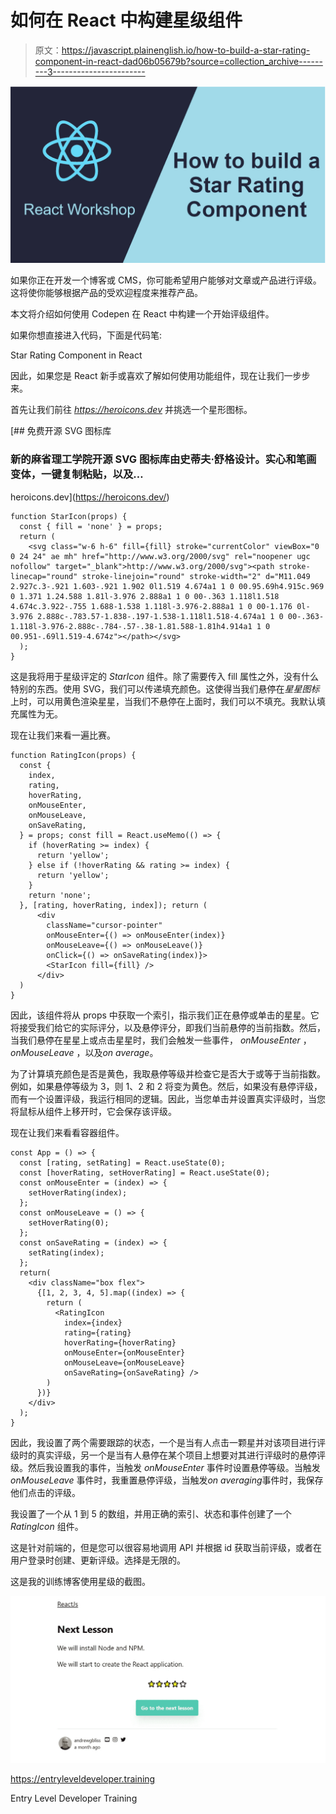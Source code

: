 # 如何在 React 中构建星级组件

> 原文：<https://javascript.plainenglish.io/how-to-build-a-star-rating-component-in-react-dad06b05679b?source=collection_archive---------3----------------------->

![](img/7e683e1c0c01a90c227e8b0fcf137d60.png)

如果你正在开发一个博客或 CMS，你可能希望用户能够对文章或产品进行评级。这将使你能够根据产品的受欢迎程度来推荐产品。

本文将介绍如何使用 Codepen 在 React 中构建一个开始评级组件。

如果你想直接进入代码，下面是代码笔:

Star Rating Component in React

因此，如果您是 React 新手或喜欢了解如何使用功能组件，现在让我们一步步来。

首先让我们前往 *https://heroicons.dev* 并挑选一个星形图标。

[](https://heroicons.dev/) [## 免费开源 SVG 图标库

### 新的麻省理工学院开源 SVG 图标库由史蒂夫·舒格设计。实心和笔画变体，一键复制粘贴，以及…

heroicons.dev](https://heroicons.dev/) 

```
function StarIcon(props) {
  const { fill = 'none' } = props;
  return (
    <svg class="w-6 h-6" fill={fill} stroke="currentColor" viewBox="0 0 24 24" ae mh" href="http://www.w3.org/2000/svg" rel="noopener ugc nofollow" target="_blank">http://www.w3.org/2000/svg"><path stroke-linecap="round" stroke-linejoin="round" stroke-width="2" d="M11.049 2.927c.3-.921 1.603-.921 1.902 0l1.519 4.674a1 1 0 00.95.69h4.915c.969 0 1.371 1.24.588 1.81l-3.976 2.888a1 1 0 00-.363 1.118l1.518 4.674c.3.922-.755 1.688-1.538 1.118l-3.976-2.888a1 1 0 00-1.176 0l-3.976 2.888c-.783.57-1.838-.197-1.538-1.118l1.518-4.674a1 1 0 00-.363-1.118l-3.976-2.888c-.784-.57-.38-1.81.588-1.81h4.914a1 1 0 00.951-.69l1.519-4.674z"></path></svg>
  );
}
```

这是我将用于星级评定的 *StarIcon* 组件。除了需要传入 fill 属性之外，没有什么特别的东西。使用 SVG，我们可以传递填充颜色。这使得当我们悬停在*星星图标*上时，可以用黄色渲染星星，当我们不悬停在上面时，我们可以不填充。我默认填充属性为无。

现在让我们来看一遍比赛。

```
function RatingIcon(props) {
  const {
    index,
    rating,
    hoverRating,
    onMouseEnter,
    onMouseLeave,
    onSaveRating,
  } = props; const fill = React.useMemo(() => {
    if (hoverRating >= index) {
      return 'yellow';
    } else if (!hoverRating && rating >= index) {
      return 'yellow';
    }
    return 'none';
  }, [rating, hoverRating, index]); return (
      <div 
        className="cursor-pointer"
        onMouseEnter={() => onMouseEnter(index)} 
        onMouseLeave={() => onMouseLeave()} 
        onClick={() => onSaveRating(index)}>
        <StarIcon fill={fill} />
      </div>
  )
}
```

因此，该组件将从 props 中获取一个索引，指示我们正在悬停或单击的星星。它将接受我们给它的实际评分，以及悬停评分，即我们当前悬停的当前指数。然后，当我们悬停在星星上或点击星星时，我们会触发一些事件， *onMouseEnter* ， *onMouseLeave* ，以及*on average*。

为了计算填充颜色是否是黄色，我取悬停等级并检查它是否大于或等于当前指数。例如，如果悬停等级为 3，则 1、2 和 2 将变为黄色。然后，如果没有悬停评级，而有一个设置评级，我运行相同的逻辑。因此，当您单击并设置真实评级时，当您将鼠标从组件上移开时，它会保存该评级。

现在让我们来看看容器组件。

```
const App = () => {
  const [rating, setRating] = React.useState(0);
  const [hoverRating, setHoverRating] = React.useState(0);
  const onMouseEnter = (index) => {
    setHoverRating(index);
  };
  const onMouseLeave = () => {
    setHoverRating(0);
  };
  const onSaveRating = (index) => {
    setRating(index);
  };
  return(
    <div className="box flex">
      {[1, 2, 3, 4, 5].map((index) => {
        return (
          <RatingIcon 
            index={index} 
            rating={rating} 
            hoverRating={hoverRating} 
            onMouseEnter={onMouseEnter} 
            onMouseLeave={onMouseLeave} 
            onSaveRating={onSaveRating} />
        )
      })}
    </div>
  );
}
```

因此，我设置了两个需要跟踪的状态，一个是当有人点击一颗星并对该项目进行评级时的真实评级，另一个是当有人悬停在某个项目上想要对其进行评级时的悬停评级。然后我设置我的事件，当触发 *onMouseEnter* 事件时设置悬停等级。当触发 *onMouseLeave* 事件时，我重置悬停评级，当触发*on averaging*事件时，我保存他们点击的评级。

我设置了一个从 1 到 5 的数组，并用正确的索引、状态和事件创建了一个 *RatingIcon* 组件。

这是针对前端的，但是您可以很容易地调用 API 并根据 id 获取当前评级，或者在用户登录时创建、更新评级。选择是无限的。

这是我的训练博客使用星级的截图。

![](img/d9e164b9977f42ee2c12d3e5f5890c42.png)

https://entryleveldeveloper.training

Entry Level Developer Training